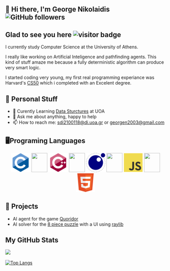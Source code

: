 ## 👋 Hi there, I'm George Nikolaidis <img alt="GitHub followers" src="https://img.shields.io/github/followers/georgen2003?label=Github%20followers&style=for-the-badge">


## Glad to see you here  ![visitor badge](https://visitor-badge.glitch.me/badge?page_id=jgeorgen2003.georgen2003)

I currently study Computer Science at the University of Athens.

I really like working on Artificial Inteligence and pathfinding agents. This kind of stuff amaze me because a fully deterministic algorithm can produce very smart logic.

I started coding very young, my first real programming experiance was Harvard's [CS50](https://pll.harvard.edu/course/cs50-introduction-computer-science?delta=0) which i completed with an Excelent degree.

## 🧍 Personal Stuff
- 💾 Curently Learning [Data Sturctures](http://cgi.di.uoa.gr/~k08/) at UOA
- 💬 Ask me about anything, happy to help
- 📫 How to reach me: sdi2100118@di.uoa.gr or georgen2003@gmail.com

## 🖥️Programing Languages
<div>
  <p align="center">
    <img title=C src=https://github.com/devicons/devicon/blob/master/icons/c/c-original.svg width=60 height=60>
    <img src=https://upload.wikimedia.org/wikipedia/commons/5/59/Empty.png width=50 height=60>
    <img title=Python src=https://github.com/devicons/devicon/blob/master/icons/cplusplus/cplusplus-original.svg width=60 height=60 style="">
    <img src=https://upload.wikimedia.org/wikipedia/commons/5/59/Empty.png width=50 height=60>
    <img title=Lua src=https://github.com/devicons/devicon/blob/master/icons/lua/lua-original.svg width=60 height=60>
    <img src=https://upload.wikimedia.org/wikipedia/commons/5/59/Empty.png width=50 height=60>
    <img title=JavaScript src=https://github.com/devicons/devicon/blob/master/icons/javascript/javascript-original.svg width=60 height=60>
    <img src=https://upload.wikimedia.org/wikipedia/commons/5/59/Empty.png width=50 height=60>
    <img title=HTML src=https://github.com/devicons/devicon/blob/master/icons/html5/html5-original.svg width=60 height=60>
  </p>
</div>
    

## 🔌 Projects
- AI agent for the game [Quoridor](https://en.wikipedia.org/wiki/Quoridor)
 - AI solver for the [8 piece puzzle](https://www.artbylogic.com/puzzles/numSlider/numberShuffle.htm?rows=3&cols=3&sqr=1) with a UI using [raylib](https://www.raylib.com/)


## My GitHub Stats
<img height="180em" src="https://github-readme-stats.vercel.app/api?username=georgen2003&show_icons=true&hide_border=true&count_private=true&include_all_commits=true&theme=github_dark" />

[![Top Langs](https://github-readme-stats.vercel.app/api/top-langs/?username=georgen2003&layout=compact&theme=github_dark&hide_border=true)](https://github.com/anuraghazra/github-readme-stats)

